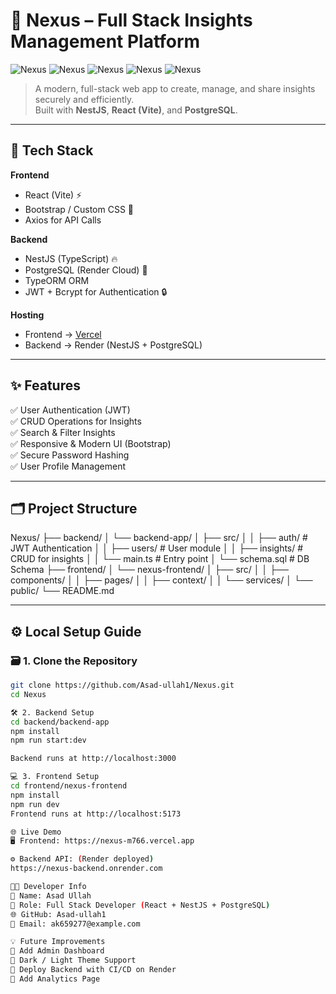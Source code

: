 # 🚀 Nexus – Full Stack Insights Management Platform

![Nexus](https://img.shields.io/badge/Frontend-React-blue)
![Nexus](https://img.shields.io/badge/Backend-NestJS-red)
![Nexus](https://img.shields.io/badge/Database-PostgreSQL-blue)
![Nexus](https://img.shields.io/badge/Hosted%20on-Vercel-black)
![Nexus](https://img.shields.io/badge/API%20Hosted%20on-Render-green)

> A modern, full-stack web app to create, manage, and share insights securely and efficiently.  
> Built with **NestJS**, **React (Vite)**, and **PostgreSQL**.

---

## 🧩 Tech Stack

**Frontend**
- React (Vite) ⚡  
- Bootstrap / Custom CSS 🎨  
- Axios for API Calls  

**Backend**
- NestJS (TypeScript) 🔥  
- PostgreSQL (Render Cloud) 🐘  
- TypeORM ORM  
- JWT + Bcrypt for Authentication 🔒  

**Hosting**
- Frontend → [Vercel](https://nexus-m766.vercel.app)  
- Backend → Render (NestJS + PostgreSQL)

---

## ✨ Features

✅ User Authentication (JWT)  
✅ CRUD Operations for Insights  
✅ Search & Filter Insights  
✅ Responsive & Modern UI (Bootstrap)  
✅ Secure Password Hashing  
✅ User Profile Management  

---

## 🗂️ Project Structure

Nexus/
├── backend/
│ └── backend-app/
│ ├── src/
│ │ ├── auth/ # JWT Authentication
│ │ ├── users/ # User module
│ │ ├── insights/ # CRUD for insights
│ │ └── main.ts # Entry point
│ └── schema.sql # DB Schema
├── frontend/
│ └── nexus-frontend/
│ ├── src/
│ │ ├── components/
│ │ ├── pages/
│ │ ├── context/
│ │ └── services/
│ └── public/
└── README.md


---

## ⚙️ Local Setup Guide

### 🗃️ 1. Clone the Repository
```bash
git clone https://github.com/Asad-ullah1/Nexus.git
cd Nexus

🛠️ 2. Backend Setup
cd backend/backend-app
npm install
npm run start:dev

Backend runs at http://localhost:3000

💻 3. Frontend Setup
cd frontend/nexus-frontend
npm install
npm run dev
Frontend runs at http://localhost:5173

🌐 Live Demo
🖥️ Frontend: https://nexus-m766.vercel.app

⚙️ Backend API: (Render deployed)
https://nexus-backend.onrender.com

🧑‍💻 Developer Info
👤 Name: Asad Ullah
💼 Role: Full Stack Developer (React + NestJS + PostgreSQL)
🌐 GitHub: Asad-ullah1
📧 Email: ak659277@example.com 

💡 Future Improvements
🔹 Add Admin Dashboard
🔹 Dark / Light Theme Support
🔹 Deploy Backend with CI/CD on Render
🔹 Add Analytics Page

